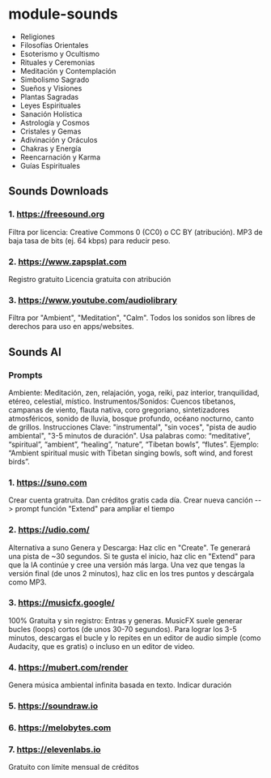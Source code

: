 # module-sounds

 - Religiones
 - Filosofías Orientales
 - Esoterismo y Ocultismo
 - Rituales y Ceremonias
 - Meditación y Contemplación
 - Simbolismo Sagrado
 - Sueños y Visiones
 - Plantas Sagradas
 - Leyes Espirituales
 - Sanación Holística
 - Astrología y Cosmos
 - Cristales y Gemas
 - Adivinación y Oráculos
 - Chakras y Energía
 - Reencarnación y Karma
 - Guías Espirituales


 ## Sounds Downloads
 
 ### 1. https://freesound.org
 Filtra por licencia: Creative Commons 0 (CC0) o CC BY (atribución).
 MP3 de baja tasa de bits (ej. 64 kbps) para reducir peso.

### 2. https://www.zapsplat.com
Registro gratuito
Licencia gratuita con atribución

### 3. https://www.youtube.com/audiolibrary
Filtra por "Ambient", "Meditation", "Calm".
Todos los sonidos son libres de derechos para uso en apps/websites.


## Sounds AI
### Prompts
Ambiente: Meditación, zen, relajación, yoga, reiki, paz interior, tranquilidad, etéreo, celestial, místico.
Instrumentos/Sonidos: Cuencos tibetanos, campanas de viento, flauta nativa, coro gregoriano, sintetizadores atmosféricos, sonido de lluvia, bosque profundo, océano nocturno, canto de grillos.
Instrucciones Clave: "instrumental", "sin voces", "pista de audio ambiental", "3-5 minutos de duración".
Usa palabras como: “meditative”, “spiritual”, “ambient”, “healing”, “nature”, “Tibetan bowls”, “flutes”.
Ejemplo: “Ambient spiritual music with Tibetan singing bowls, soft wind, and forest birds”.

### 1. https://suno.com
Crear cuenta gratruita.  Dan créditos gratis cada día.
Crear nueva canción --> prompt
función "Extend" para ampliar el tiempo

### 2. https://udio.com/
Alternativa a suno
Genera y Descarga: Haz clic en "Create". Te generará una pista de ~30 segundos. Si te gusta el inicio, haz clic en "Extend" para que la IA continúe y cree una versión más larga. Una vez que tengas la versión final (de unos 2 minutos), haz clic en los tres puntos y descárgala como MP3.

### 3. https://musicfx.google/
100% Gratuita y sin registro: Entras y generas.
MusicFX suele generar bucles (loops) cortos (de unos 30-70 segundos). Para lograr los 3-5 minutos, descargas el bucle y lo repites en un editor de audio simple (como Audacity, que es gratis) o incluso en un editor de video.

### 4. https://mubert.com/render
Genera música ambiental infinita basada en texto.
Indicar duración

### 5. https://soundraw.io

### 6. https://melobytes.com

### 7. https://elevenlabs.io
Gratuito con límite mensual de créditos

